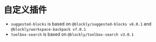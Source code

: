 # 自定义插件

- `suggested-blocks` is based on `@blockly/suggested-blocks v6.0.1` and `@blockly/workspace-backpack v7.0.1`
- `toolbox-search` is based on `@blockly/toolbox-search v3.0.1`